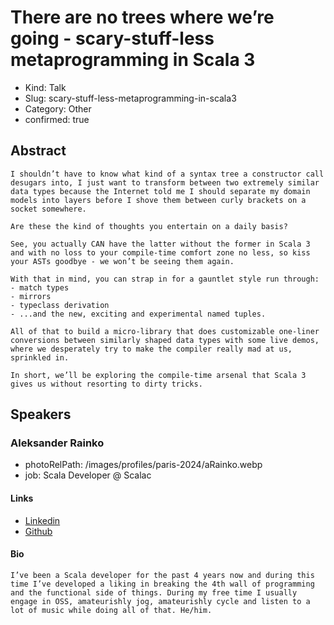 # There are no trees where we’re going - scary-stuff-less metaprogramming in Scala 3

- Kind: Talk
- Slug: scary-stuff-less-metaprogramming-in-scala3
- Category: Other
- confirmed: true

## Abstract

```
I shouldn’t have to know what kind of a syntax tree a constructor call desugars into, I just want to transform between two extremely similar data types because the Internet told me I should separate my domain models into layers before I shove them between curly brackets on a socket somewhere.

Are these the kind of thoughts you entertain on a daily basis?

See, you actually CAN have the latter without the former in Scala 3 and with no loss to your compile-time comfort zone no less, so kiss your ASTs goodbye - we won’t be seeing them again.

With that in mind, you can strap in for a gauntlet style run through:
- match types
- mirrors
- typeclass derivation
- ...and the new, exciting and experimental named tuples.

All of that to build a micro-library that does customizable one-liner conversions between similarly shaped data types with some live demos, where we desperately try to make the compiler really mad at us, sprinkled in.

In short, we’ll be exploring the compile-time arsenal that Scala 3 gives us without resorting to dirty tricks.
```

## Speakers

### Aleksander Rainko

- photoRelPath: /images/profiles/paris-2024/aRainko.webp
- job: Scala Developer @ Scalac

#### Links

- [Linkedin](https://www.linkedin.com/in/arainko)
- [Github](https://github.com/arainko)

#### Bio

```
I’ve been a Scala developer for the past 4 years now and during this time I’ve developed a liking in breaking the 4th wall of programming and the functional side of things. During my free time I usually engage in OSS, amateurishly jog, amateurishly cycle and listen to a lot of music while doing all of that. He/him.
```
